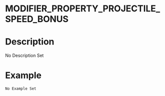 # MODIFIER_PROPERTY_PROJECTILE_SPEED_BONUS
# Description
No Description Set
# Example
```No Example Set```
